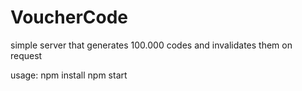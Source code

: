 # VoucherCode
simple server that generates 100.000 codes and invalidates them on request

usage:
npm install
npm start